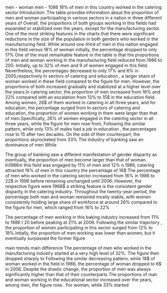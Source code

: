 men - woman
men - 1086 16% of men in this country worked in the catering sector
Introduction: The table provides information about the proportion of men and woman participating in various sectors in a nation in three different years of 
Overall, the proportions of both groups working in this fields had expanded or stabilized over the years, except for the manufacturing sector.
One of the most striking features in the charts that there were significant reductions in the size of the population in both genders who worked in the manufacturing field. While around one-third of men in this nation engaged in this field versus 18% of woman initially, the percentage dropped to only 17%
 One of the most remarkable feature in the table is that the proportions of men and woman working in the manufacturing field reduced from 1986 to 200. Initially, up to 32% of men and 9 of women engaged in this field. Nevertheless, the percentages decreased to only 17% and 6% in 2005,respectively
In sectors of catering and education , a larger share of woman worked in these field compared to the figure for men. However, the proportions of both increased gradually and stabilized at a higher level over the years.In catering sector, the proportion of men increased from 16% and 22% compared with an escalation from 13% to 15$ in the education field. Among women, 26$ of them worked in catering in all three years, and for education, the percentage surged from 
In sectors of catering and education, the proportion of women working in them were larger than that of men.Specifically, 26% of women engaged in the catering sector in all three years, while the figure for men rose from, Following the similar pattern, while only 13% of males had a job in education , the percentages rose to 15 after two decades. On the side of their counterpart, the proportions skyrocketed from 33%
The industry of banking saw an dominance of men While 

The group of banking saw a different manifestation of gender disparity as eventually, the proportion of men become larger than that of woman. In1986m this field was engaged by 11% of men and 12% 
n 1986, catering attracted 16% of men in this country
the percentage of 16$
The percentage of men who worked in the catering sector increased from 16% in 1986 to 22$ in 1996 before remaining unchanged until 2006:.However, the respective figure were 1968$ 
a striking feature is the consistent gender disparity in the catering industry. Throughout the twenty-year period, the percentage both man and woman remained mostly stable, with women consistently holding large share of workforce at around 26% compared to the figure for men, which ranged from 16% to 22%

The percentage of men working in this baking industry increased from  11% to 1986 t 20  before peaking at 21% at 2006. Following the similar trajectory , the proportion of women participating in this sector surged from 12% to 18%.Intially, the proportion of men working was lower than women, but it eventually surpassed the former figure

main trends main difference 
The percentage of men who worked in the manufacturing industry started at a very high level of 32%. The figure then dropped sharply to 
Following the similar decreasing pattern, while 18$ of woman worked in the field in 1986, the percentage of woman dropped to 6$ in 2006. Despite the drastic change, the proportion of men was always significantly higher than that of their counterparts
The proportions of man and woman working in the educational sector increased over the years, among men, the figure rose . For woman, while 33% started 